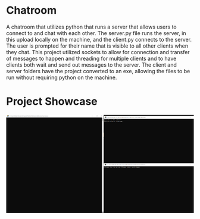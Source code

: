 # Chatroom
A chatroom that utilizes python that runs a server that allows users to connect to and chat with each other. The server.py file runs the server, in this upload locally on the machine, and the client.py connects to the server. The user is prompted for their name that is visible to all other clients when they chat. This project utilized sockets to allow for connection and transfer of messages to happen and threading for multiple clients and to have clients both wait and send out messages to the server. The client and server folders have the project converted to an exe, allowing the files to be run without requiring python on the machine. 

# Project Showcase
![](https://github.com/stepankriminskiy/Chatroom/blob/main/Chatroom.gif)
